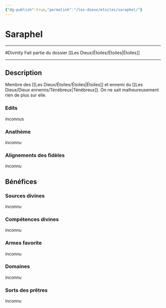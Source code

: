 ```yaml
---
{"dg-publish":true,"permalink":"/les-dieux/etoiles/saraphel/"}
---
```


# Saraphel
---
#Divinity 
Fait partie du dossier [[Les Dieux/Étoiles/Étoiles\|Étoiles]]

-------

## Description
Membre des [[Les Dieux/Étoiles/Étoiles\|Étoiles]] et ennemi du [[Les Dieux/Dieux ennemis/Ténébreux\|Ténébreux]]. On ne sait malheureusement rien de plus sur elle.
### Edits
inconnus
### Anathème
inconnu
### Alignements des fidèles
inconnu
## Bénéfices
### Sources divines
inconnu
### Compétences divines
inconnu
### Armes favorite
inconnu
### Domaines
inconnu
### Sorts des prêtres
inconnu